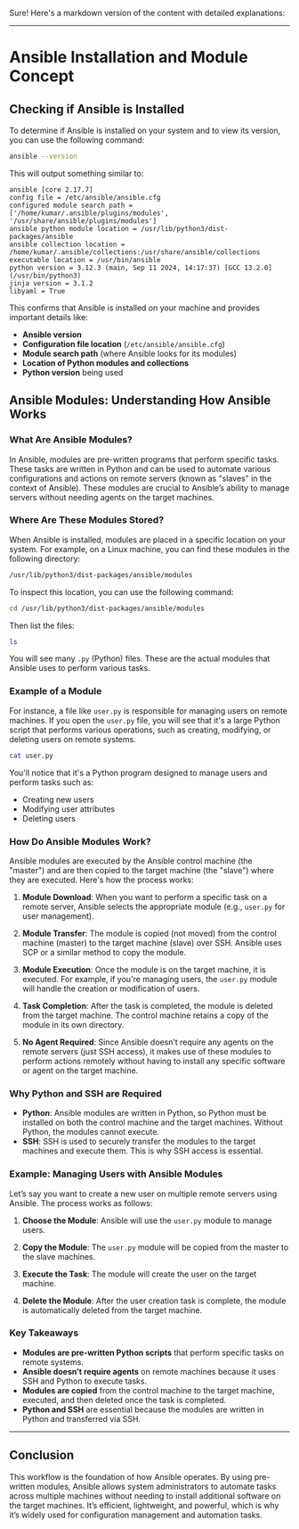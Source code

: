 Sure! Here's a markdown version of the content with detailed explanations:

---

# Ansible Installation and Module Concept

## Checking if Ansible is Installed

To determine if Ansible is installed on your system and to view its version, you can use the following command:

```bash
ansible --version
```

This will output something similar to:

```
ansible [core 2.17.7]
config file = /etc/ansible/ansible.cfg
configured module search path = ['/home/kumar/.ansible/plugins/modules', '/usr/share/ansible/plugins/modules']
ansible python module location = /usr/lib/python3/dist-packages/ansible
ansible collection location = /home/kumar/.ansible/collections:/usr/share/ansible/collections
executable location = /usr/bin/ansible
python version = 3.12.3 (main, Sep 11 2024, 14:17:37) [GCC 13.2.0] (/usr/bin/python3)
jinja version = 3.1.2
libyaml = True
```

This confirms that Ansible is installed on your machine and provides important details like:

- **Ansible version**
- **Configuration file location** (`/etc/ansible/ansible.cfg`)
- **Module search path** (where Ansible looks for its modules)
- **Location of Python modules and collections**
- **Python version** being used

## Ansible Modules: Understanding How Ansible Works

### What Are Ansible Modules?

In Ansible, modules are pre-written programs that perform specific tasks. These tasks are written in Python and can be used to automate various configurations and actions on remote servers (known as "slaves" in the context of Ansible). These modules are crucial to Ansible’s ability to manage servers without needing agents on the target machines.

### Where Are These Modules Stored?

When Ansible is installed, modules are placed in a specific location on your system. For example, on a Linux machine, you can find these modules in the following directory:

```bash
/usr/lib/python3/dist-packages/ansible/modules
```

To inspect this location, you can use the following command:

```bash
cd /usr/lib/python3/dist-packages/ansible/modules
```

Then list the files:

```bash
ls
```

You will see many `.py` (Python) files. These are the actual modules that Ansible uses to perform various tasks.

### Example of a Module

For instance, a file like `user.py` is responsible for managing users on remote machines. If you open the `user.py` file, you will see that it's a large Python script that performs various operations, such as creating, modifying, or deleting users on remote systems.

```bash
cat user.py
```

You'll notice that it's a Python program designed to manage users and perform tasks such as:

- Creating new users
- Modifying user attributes
- Deleting users

### How Do Ansible Modules Work?

Ansible modules are executed by the Ansible control machine (the "master") and are then copied to the target machine (the "slave") where they are executed. Here's how the process works:

1. **Module Download**: When you want to perform a specific task on a remote server, Ansible selects the appropriate module (e.g., `user.py` for user management).
   
2. **Module Transfer**: The module is copied (not moved) from the control machine (master) to the target machine (slave) over SSH. Ansible uses SCP or a similar method to copy the module.

3. **Module Execution**: Once the module is on the target machine, it is executed. For example, if you're managing users, the `user.py` module will handle the creation or modification of users.

4. **Task Completion**: After the task is completed, the module is deleted from the target machine. The control machine retains a copy of the module in its own directory.

5. **No Agent Required**: Since Ansible doesn’t require any agents on the remote servers (just SSH access), it makes use of these modules to perform actions remotely without having to install any specific software or agent on the target machine.

### Why Python and SSH are Required

- **Python**: Ansible modules are written in Python, so Python must be installed on both the control machine and the target machines. Without Python, the modules cannot execute.
- **SSH**: SSH is used to securely transfer the modules to the target machines and execute them. This is why SSH access is essential.

### Example: Managing Users with Ansible Modules

Let’s say you want to create a new user on multiple remote servers using Ansible. The process works as follows:

1. **Choose the Module**: Ansible will use the `user.py` module to manage users.
   
2. **Copy the Module**: The `user.py` module will be copied from the master to the slave machines.

3. **Execute the Task**: The module will create the user on the target machine.

4. **Delete the Module**: After the user creation task is complete, the module is automatically deleted from the target machine.

### Key Takeaways

- **Modules are pre-written Python scripts** that perform specific tasks on remote systems.
- **Ansible doesn’t require agents** on remote machines because it uses SSH and Python to execute tasks.
- **Modules are copied** from the control machine to the target machine, executed, and then deleted once the task is completed.
- **Python and SSH** are essential because the modules are written in Python and transferred via SSH.

---

## Conclusion

This workflow is the foundation of how Ansible operates. By using pre-written modules, Ansible allows system administrators to automate tasks across multiple machines without needing to install additional software on the target machines. It’s efficient, lightweight, and powerful, which is why it’s widely used for configuration management and automation tasks.

